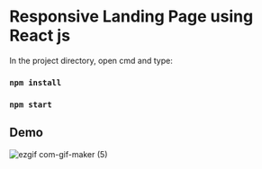 # Responsive Landing Page using React js


In the project directory, open cmd and type:

### `npm install`

### `npm start`

## Demo

![ezgif com-gif-maker (5)](https://user-images.githubusercontent.com/69521378/183258297-d9773f9a-d94e-48d9-8951-c9a41a97a422.gif)
